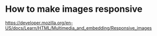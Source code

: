 # How to make images responsive

https://developer.mozilla.org/en-US/docs/Learn/HTML/Multimedia_and_embedding/Responsive_images